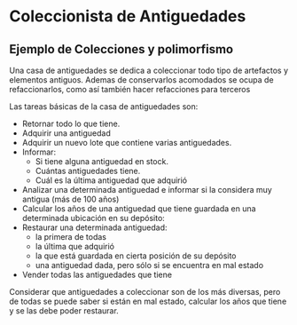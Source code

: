 # Coleccionista de Antiguedades
## Ejemplo de Colecciones y polimorfismo
Una casa de antiguedades se dedica a coleccionar todo tipo de artefactos y elementos antiguos. Ademas de conservarlos acomodados se ocupa de refaccionarlos, como así también hacer refacciones para terceros

Las tareas básicas de la casa de antiguedades son:

- Retornar todo lo que tiene.
- Adquirir una antiguedad
- Adquirir un nuevo lote que contiene varias antiguedades.
- Informar:
	- Si tiene alguna antiguedad en stock.
	- Cuántas antiguedades tiene.
	- Cuál es la última antiguedad que adquirió
- Analizar una determinada antiguedad e informar si la considera muy antigua (más de 100 años)
- Calcular los años de una antiguedad que tiene guardada en una determinada ubicación en su depósito:
- Restaurar una determinada antiguedad:
	- la primera de todas
	- la última que adquirió
	- la que está guardada en cierta posición de su depósito
	- una antiguedad dada, pero sólo si se encuentra en mal estado
- Vender todas las antiguedades que tiene

Considerar que antiguedades a coleccionar son de los más diversas, pero de todas se puede saber si están en mal estado, calcular los años que tiene y se las debe poder restaurar.
